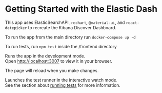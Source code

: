 # Getting Started with the Elastic Dash

This app uses ElasticSearchAPI, `rechart`, `@material-ui`, and `react-datepicker` to recreate the Kibana Discover Dashboard.

To run the app from the main directory run `docker-compose up -d`

To run tests, run `npm test` inside the /frontend directory

Runs the app in the development mode.\
Open [http://localhost:3007](http://localhost:3007) to view it in your browser.

The page will reload when you make changes.

Launches the test runner in the interactive watch mode.\
See the section about [running tests](https://facebook.github.io/create-react-app/docs/running-tests) for more information.
